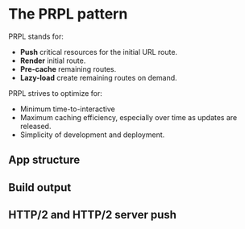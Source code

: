 # The PRPL pattern

PRPL stands for:

* **Push** critical resources for the initial URL route.
* **Render** initial route.
* **Pre-cache** remaining routes.
* **Lazy-load** create remaining routes on demand.

PRPL strives to optimize for:

* Minimum time-to-interactive
* Maximum caching efficiency, especially over time as updates are released.
* Simplicity of development and deployment.

## App structure



## Build output

## HTTP/2 and HTTP/2 server push



